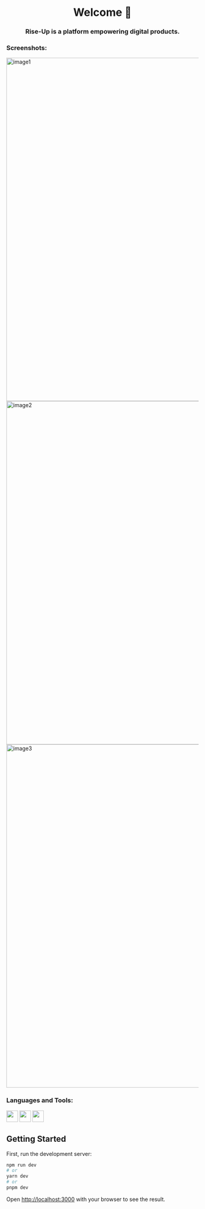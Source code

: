 <h1 align="center">Welcome 👋</h1>
<h3 align="center">Rise-Up is a platform empowering digital products.</h3>

<h3 align="left">Screenshots:</h3>
<img src="https://drive.google.com/uc?id=1lQ7wWRv3SKavhtu2P-I9ouuFtyurGQ2h" alt="image1" width="900">
<img src="https://drive.google.com/uc?id=1mQ5vmQ11e823fcK-9rmoxrMoZTeJqrsS" alt="image2" width="900">
<img src="https://drive.google.com/uc?id=1AGUDyRkiYhaqTPoL6zLcTaisrXxEiQ1w" alt="image3" width="900">

<h3 align="left">Languages and Tools:</h3>
<p align="left"> 
   <img src="https://img.shields.io/badge/-Next.js-000000?logo=next.js&logoColor=white&labelColor=#000000" height="30" />
   <img src="https://img.shields.io/badge/-JavaScript-F7DF1E?logo=javascript&logoColor=black&labelColor=#F7DF1E" height="30" />
   <img src="https://img.shields.io/badge/-CSS-1572B6?logo=css3&logoColor=black&labelColor=#1572B6" height="30" />
</p>

## Getting Started

First, run the development server:

```bash
npm run dev
# or
yarn dev
# or
pnpm dev
```

Open [http://localhost:3000](http://localhost:3000) with your browser to see the result.

